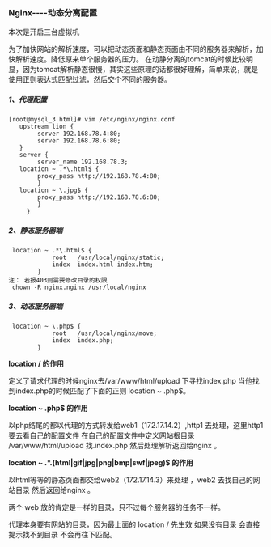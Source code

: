 ### Nginx----动态分离配置

本次是开启三台虚拟机

为了加快网站的解析速度，可以把动态页面和静态页面由不同的服务器来解析，加快解析速度。降低原来单个服务器的压力。 在动静分离的tomcat的时候比较明显，因为tomcat解析静态很慢，其实这些原理的话都很好理解，简单来说，就是使用正则表达式匹配过滤，然后交个不同的服务器。

##### 1、代理配置

```
[root@mysql_3 html]# vim /etc/nginx/nginx.conf   
   upstream lion {
        server 192.168.78.4:80;   
        server 192.168.78.6:80;
   }
   server {
        server_name 192.168.78.3;
   location ~ .*\.html$ {
        proxy_pass http://192.168.78.4:80;
        }
   location ~ \.jpg$ {
        proxy_pass http://192.168.78.6:80;
        }
     }
```

##### 2、静态服务器端

```
 location ~ .*\.html$ {
            root   /usr/local/nginx/static;
            index  index.html index.htm;
        }
注： 若报403则需要修改目录的权限
 chown -R nginx.nginx /usr/local/nginx
```

##### 3、动态服务器端

```
 location ~ \.php$ {
            root   /usr/local/nginx/move;
            index  index.php;
        }
```

**location /  的作用**

定义了请求代理的时候nginx去/var/www/html/upload  下寻找index.php 当他找到index.php的时候匹配了下面的正则  location ~ \.php$。

**location ~ \.php$   的作用**

以php结尾的都以代理的方式转发给web1（172.17.14.2）,http1 去处理，这里http1要去看自己的配置文件 在自己的配置文件中定义网站根目录 /var/www/html/upload  找.index.php  然后处理解析返回给nginx 。

 **location ~ .*\.(html|gif|jpg|png|bmp|swf|jpeg)$  的作用**

以html等等的静态页面都交给web2（172.17.14.3）来处理 ，web2 去找自己的网站目录 然后返回给nginx 。

两个 web 放的肯定是一样的目录，只不过每个服务器的任务不一样。

代理本身要有网站的目录，因为最上面的 location / 先生效   如果没有目录 会直接提示找不到目录 不会再往下匹配。